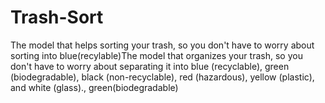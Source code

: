 # Trash-Sort
The model that helps sorting your trash, so you don't have to worry about sorting into blue(recylable)The model that organizes your trash, so you don't have to worry about separating it into blue (recyclable), green (biodegradable), black (non-recyclable), red (hazardous), yellow (plastic), and white (glass)., green(biodegradable)

